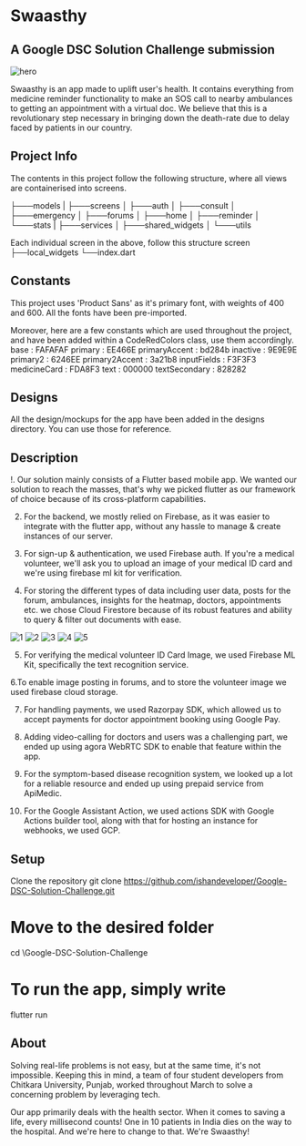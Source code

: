 # Swaasthy
## A Google DSC Solution Challenge submission

![hero](https://user-images.githubusercontent.com/65770068/160841669-96839e12-d502-4c8d-b44a-1101f32cd508.png)

Swaasthy is an app made to uplift user's health. It contains everything from medicine reminder functionality to make an SOS call to nearby ambulances to getting an appointment with a virtual doc. We believe that this is a revolutionary step necessary in bringing down the death-rate due to delay faced by patients in our country.

## Project Info
The contents in this project follow the following structure, where all views are containerised into screens.

├───models
|
├───screens
│   ├───auth
│   ├───consult
│   ├───emergency
│   ├───forums
│   ├───home
│   ├───reminder
│   └───stats
|
├───services
│
├───shared_widgets
│
└───utils

Each individual screen in the above, follow this structure
screen
  ├──local_widgets
  └──index.dart

## Constants
This project uses 'Product Sans' as it's primary font, with weights of 400 and 600. All the fonts have been pre-imported.

Moreover, here are a few constants which are used throughout the project, and have been added within a CodeRedColors class, use them accordingly.
base            : FAFAFAF
primary         : EE466E
primaryAccent   : bd284b
inactive        : 9E9E9E
primary2        : 6246EE
primary2Accent  : 3a21b8
inputFields     : F3F3F3
medicineCard    : FDA8F3
text            : 000000
textSecondary   : 828282

## Designs
All the design/mockups for the app have been added in the designs directory. You can use those for reference.

## Description
!. Our solution mainly consists of a Flutter based mobile app. We wanted our solution to reach the masses, that's why we picked flutter as our framework of choice because of its cross-platform capabilities.

2. For the backend, we mostly relied on Firebase, as it was easier to integrate with the flutter app, without any hassle to manage & create instances of our server.

3. For sign-up & authentication, we used Firebase auth. If you're a medical volunteer, we'll ask you to upload an image of your medical ID card and we're using firebase ml kit for verification.

4. For storing the different types of data including user data, posts for the forum, ambulances, insights for the heatmap, doctors, appointments etc. we chose Cloud Firestore because of its robust features and ability to query & filter out documents with ease.

![1](https://user-images.githubusercontent.com/65770068/160841767-c4944eaa-29d9-41b8-a63e-e697d9d1a080.png)
![2](https://user-images.githubusercontent.com/65770068/160841794-7af47b0e-9034-4747-8f1f-2f6cd89b15f3.png)
![3](https://user-images.githubusercontent.com/65770068/160841825-5e9c7a4b-db5f-48dd-8a44-519072ba5f1b.png)
![4](https://user-images.githubusercontent.com/65770068/160841852-efb6e6c3-fcf7-4bf2-89af-9ac8f46b17bd.jpg)
![5](https://user-images.githubusercontent.com/65770068/160841881-a44ec6c1-4cfd-4a92-8e70-7898bf7a3a19.png)


5. For verifying the medical volunteer ID Card Image, we used Firebase ML Kit, specifically the text recognition service.

6.To enable image posting in forums, and to store the volunteer image we used firebase cloud storage.

7. For handling payments, we used Razorpay SDK, which allowed us to accept payments for doctor appointment booking using Google Pay.

8. Adding video-calling for doctors and users was a challenging part, we ended up using agora WebRTC SDK to enable that feature within the app.

9. For the symptom-based disease recognition system, we looked up a lot for a reliable resource and ended up using prepaid service from ApiMedic.

10. For the Google Assistant Action, we used actions SDK with Google Actions builder tool, along with that for hosting an instance for webhooks, we used GCP.

## Setup
Clone the repository
git clone https://github.com/ishandeveloper/Google-DSC-Solution-Challenge.git

# Move to the desired folder
cd \Google-DSC-Solution-Challenge

# To run the app, simply write
flutter run

## About
Solving real-life problems is not easy, but at the same time, it's not impossible. Keeping this in mind, a team of four student developers from Chitkara University, Punjab, worked throughout March to solve a concerning problem by leveraging tech.

Our app primarily deals with the health sector. When it comes to saving a life, every millisecond counts! One in 10 patients in India dies on the way to the hospital. And we're here to change to that. We're Swaasthy!


